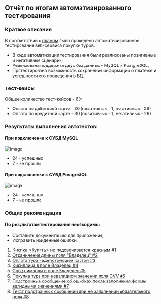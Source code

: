 ## Отчёт по итогам автоматизированного тестирования

### Краткое описание

В соответствии с [планом]([https://github.com/MVGIC/QA-Diploma/blob/master/Documentation/Plan.md](https://github.com/OlgaKireenko/Diploma2/blob/b46a97774167853439fd51f10b1304d74a002c4b/Plan.md)) было проведено автоматизированное тестирование веб-сервиса покупки туров.

- В ходе автоматизации тестирования были реализованы позитивные и негативные сценарии;
- Реализована поддержка двух баз данных - MySQL и PostgreSQL;
- Протестирована возможность сохранения информации о платеже и успешности его проведения в БД.

### Тест-кейсы

Общее количество тест-кейсов - 60:

- Оплата по дебетовой карте - 30 (позитивных - 1, негативных - 29)
- Оплата по кредитной карте - 30 (позитивных - 1, негативных - 29)

### Результаты выполнения автотестов:

#### При подключении к СУБД MySQL

![image](https://github.com/OlgaKireenko/Diploma2/assets/80949699/126f4a57-7155-40b0-bd29-0d4b4a5aa00d)




* 24 - успешных
* 7 - не прошло

#### При подключении к СУБД PostgreSQL

![image](https://github.com/OlgaKireenko/Diploma2/assets/80949699/18295f33-cbf0-4a4a-90e6-e3d0246ec835)


* 24 - успешных
* 7 - не прошло

### Общие рекомендации

#### По результатам тестирования необходимо:

- Составить документацию для приложения;
- Исправить найденные ошибки

1) [Кнопка <Купить> не подсвечивается красным #1](https://github.com/OlgaKireenko/Diploma2/issues/1)
2) [Ограничение длины поля "Владелец" #2](https://github.com/OlgaKireenko/Diploma2/issues/2)
3) [Оплата тура недействующей картой #3](https://github.com/OlgaKireenko/Diploma2/issues/3)
4) [Кириллица в поле Владелец #4](https://github.com/OlgaKireenko/Diploma2/issues/4)
5) [Спец символы в поле Владелец #5](https://github.com/OlgaKireenko/Diploma2/issues/5)
6) [Покупка тура при невалидном значении поля CVV #6](https://github.com/OlgaKireenko/Diploma2/issues/6)
7) [Подстрочные сообщение об ошибках после заполнения формы валидными значениями #7](https://github.com/OlgaKireenko/Diploma2/issues/7)
8) [Текст подстрочных сообщений при не заполнении обязательного поля #8](https://github.com/OlgaKireenko/Diploma2/issues/1)

